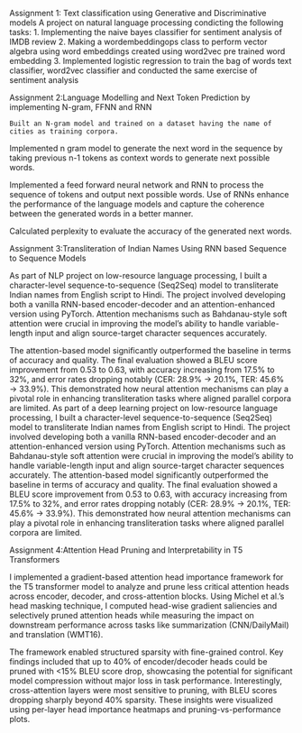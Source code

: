 
Assignment 1: Text classification using Generative and Discriminative models
A project on natural language processing condicting the following tasks:
    1. Implementing the naive bayes classifier for sentiment analysis of IMDB review
    2. Making a wordembeddingops class to perform vector algebra using word embeddings created using word2vec pre trained word embedding
    3. Implemented logistic regression to train the bag of words text classifier, word2vec classifier and conducted the same exercise of sentiment analysis

Assignment 2:Language Modelling and Next Token Prediction by implementing N-gram, FFNN and RNN

    Built an N-gram model and trained on a dataset having the name of cities as training corpora. 

Implemented n gram model to generate the next word in the sequence by taking previous n-1 tokens as context words to generate next possible words.

Implemented a feed forward neural network and RNN to process the sequence of tokens and output next possible words. Use of RNNs enhance the performance of the language models and capture the coherence between the generated words in a better manner.

Calculated perplexity to evaluate the accuracy of the generated next words.


Assignment 3:Transliteration of Indian Names Using RNN based Sequence to Sequence Models


As part of NLP project on low-resource language processing, I built a character-level sequence-to-sequence (Seq2Seq) model to transliterate Indian names from English script to Hindi. The project involved developing both a vanilla RNN-based encoder-decoder and an attention-enhanced version using PyTorch. Attention mechanisms such as Bahdanau-style soft attention were crucial in improving the model’s ability to handle variable-length input and align source-target character sequences accurately.

The attention-based model significantly outperformed the baseline in terms of accuracy and quality. The final evaluation showed a BLEU score improvement from 0.53 to 0.63, with accuracy increasing from 17.5% to 32%, and error rates dropping notably (CER: 28.9% → 20.1%, TER: 45.6% → 33.9%). This demonstrated how neural attention mechanisms can play a pivotal role in enhancing transliteration tasks where aligned parallel corpora are limited.
As part of a deep learning project on low-resource language processing, I built a character-level sequence-to-sequence (Seq2Seq) model to transliterate Indian names from English script to Hindi. The project involved developing both a vanilla RNN-based encoder-decoder and an attention-enhanced version using PyTorch. Attention mechanisms such as Bahdanau-style soft attention were crucial in improving the model’s ability to handle variable-length input and align source-target character sequences accurately. The attention-based model significantly outperformed the baseline in terms of accuracy and quality. The final evaluation showed a BLEU score improvement from 0.53 to 0.63, with accuracy increasing from 17.5% to 32%, and error rates dropping notably (CER: 28.9% → 20.1%, TER: 45.6% → 33.9%). This demonstrated how neural attention mechanisms can play a pivotal role in enhancing transliteration tasks where aligned parallel corpora are limited.



Assignment 4:Attention Head Pruning and Interpretability in T5 Transformers

I implemented a gradient-based attention head importance framework for the T5 transformer model to analyze and prune less critical attention heads across encoder, decoder, and cross-attention blocks. Using Michel et al.’s head masking technique, I computed head-wise gradient saliencies and selectively pruned attention heads while measuring the impact on downstream performance across tasks like summarization (CNN/DailyMail) and translation (WMT16).

The framework enabled structured sparsity with fine-grained control. Key findings included that up to 40% of encoder/decoder heads could be pruned with <15% BLEU score drop, showcasing the potential for significant model compression without major loss in task performance. Interestingly, cross-attention layers were most sensitive to pruning, with BLEU scores dropping sharply beyond 40% sparsity. These insights were visualized using per-layer head importance heatmaps and pruning-vs-performance plots.


